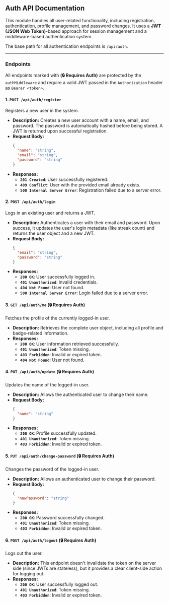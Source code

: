 ## Auth API Documentation 

This module handles all user-related functionality, including registration, authentication, profile management, and password changes. It uses a **JWT (JSON Web Token)**-based approach for session management and a middleware-based authentication system.

The base path for all authentication endpoints is `/api/auth`.

-----

### Endpoints

All endpoints marked with **(🔒 Requires Auth)** are protected by the `authMiddleware` and require a valid JWT passed in the `Authorization` header as `Bearer <token>`.

#### 1\. `POST /api/auth/register`

Registers a new user in the system.

  * **Description:** Creates a new user account with a name, email, and password. The password is automatically hashed before being stored. A JWT is returned upon successful registration.
  * **Request Body:**
    ```json
    {
      "name": "string",
      "email": "string",
      "password": "string"
    }
    ```
  * **Responses:**
      * **`201 Created`**: User successfully registered.
      * **`409 Conflict`**: User with the provided email already exists.
      * **`500 Internal Server Error`**: Registration failed due to a server error.

#### 2\. `POST /api/auth/login`

Logs in an existing user and returns a JWT.

  * **Description:** Authenticates a user with their email and password. Upon success, it updates the user's login metadata (like streak count) and returns the user object and a new JWT.
  * **Request Body:**
    ```json
    {
      "email": "string",
      "password": "string"
    }
    ```
  * **Responses:**
      * **`200 OK`**: User successfully logged in.
      * **`401 Unauthorized`**: Invalid credentials.
      * **`404 Not Found`**: User not found.
      * **`500 Internal Server Error`**: Login failed due to a server error.

#### 3\. `GET /api/auth/me` (🔒 Requires Auth)

Fetches the profile of the currently logged-in user.

  * **Description:** Retrieves the complete user object, including all profile and badge-related information.
  * **Responses:**
      * **`200 OK`**: User information retrieved successfully.
      * **`401 Unauthorized`**: Token missing.
      * **`403 Forbidden`**: Invalid or expired token.
      * **`404 Not Found`**: User not found.

#### 4\. `PUT /api/auth/update` (🔒 Requires Auth)

Updates the name of the logged-in user.

  * **Description:** Allows the authenticated user to change their name.
  * **Request Body:**
    ```json
    {
      "name": "string"
    }
    ```
  * **Responses:**
      * **`200 OK`**: Profile successfully updated.
      * **`401 Unauthorized`**: Token missing.
      * **`403 Forbidden`**: Invalid or expired token.

#### 5\. `PUT /api/auth/change-password` (🔒 Requires Auth)

Changes the password of the logged-in user.

  * **Description:** Allows an authenticated user to change their password.
  * **Request Body:**
    ```json
    {
      "newPassword": "string"
    }
    ```
  * **Responses:**
      * **`200 OK`**: Password successfully changed.
      * **`401 Unauthorized`**: Token missing.
      * **`403 Forbidden`**: Invalid or expired token.

#### 6\. `POST /api/auth/logout` (🔒 Requires Auth)

Logs out the user.

  * **Description:** This endpoint doesn't invalidate the token on the server side (since JWTs are stateless), but it provides a clear client-side action for logging out.
  * **Responses:**
      * **`200 OK`**: User successfully logged out.
      * **`401 Unauthorized`**: Token missing.
      * **`403 Forbidden`**: Invalid or expired token.